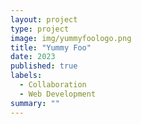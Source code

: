 ```yaml
---
layout: project
type: project
image: img/yummyfoologo.png
title: "Yummy Foo"
date: 2023
published: true
labels:
  - Collaboration
  - Web Development
summary: ""
---
```

